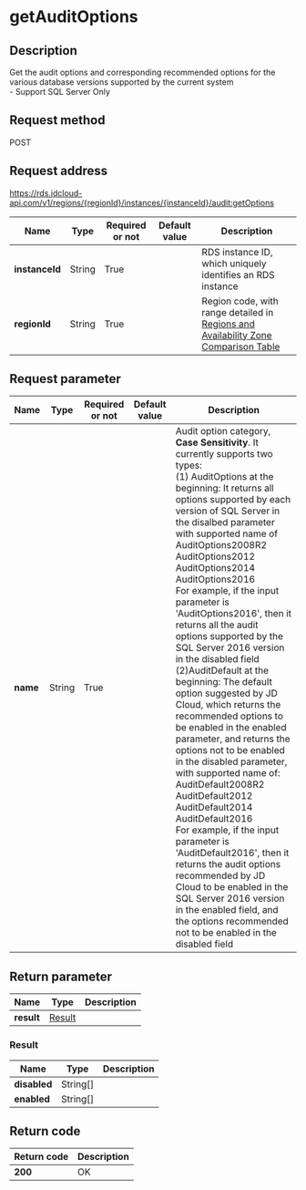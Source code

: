 # getAuditOptions


## Description
Get the audit options and corresponding recommended options for the various database versions supported by the current system<br>- Support SQL Server Only

## Request method
POST

## Request address
https://rds.jdcloud-api.com/v1/regions/{regionId}/instances/{instanceId}/audit:getOptions

|Name|Type|Required or not|Default value|Description|
|---|---|---|---|---|
|**instanceId**|String|True||RDS instance ID, which uniquely identifies an RDS instance|
|**regionId**|String|True||Region code, with range detailed in [Regions and Availability Zone Comparison Table](../Enum-Definitions/Regions-AZ.md)|

## Request parameter
|Name|Type|Required or not|Default value|Description|
|---|---|---|---|---|
|**name**|String|True||Audit option category, **Case Sensitivity**. It currently supports two types: <br>(1) AuditOptions at the beginning: It returns all options supported by each version of SQL Server in the disalbed parameter with supported name of <br>AuditOptions2008R2<br>AuditOptions2012<br>AuditOptions2014<br>AuditOptions2016<br>For example, if the input parameter is 'AuditOptions2016', then it returns all the audit options supported by the SQL Server 2016 version in the disabled field<br>(2)AuditDefault at the beginning: The default option suggested by JD Cloud, which returns the recommended options to be enabled in the enabled parameter, and returns the options not to be enabled in the disabled parameter, with supported name of: <br>AuditDefault2008R2<br>AuditDefault2012<br>AuditDefault2014<br>AuditDefault2016<br>For example, if the input parameter is 'AuditDefault2016', then it returns the audit options recommended by JD Cloud to be enabled in the SQL Server 2016 version in the enabled field, and the options recommended not to be enabled in the disabled field|


## Return parameter
|Name|Type|Description|
|---|---|---|
|**result**|[Result](##Result)||


### <a name="Result">Result</a>
|Name|Type|Description|
|---|---|---|
|**disabled**|String[]||
|**enabled**|String[]||

## Return code
|Return code|Description|
|---|---|
|**200**|OK|
